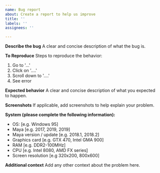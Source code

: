 ```yaml
---
name: Bug report
about: Create a report to help us improve
title: ''
labels: ''
assignees: ''

---
```


**Describe the bug**
A clear and concise description of what the bug is.

**To Reproduce**
Steps to reproduce the behavior:
1. Go to '...'
2. Click on '....'
3. Scroll down to '....'
4. See error

**Expected behavior**
A clear and concise description of what you expected to happen.

**Screenshots**
If applicable, add screenshots to help explain your problem.

**System (please complete the following information):**
 - OS: [e.g. Windows 95]
 - Maya [e.g. 2017, 2019, 2019]
 - Maya version / update [e.g. 2018.1, 2018.2]
 - Graphics card [e.g. GTX 470, Intel GMA 900]
 - RAM [e.g. DDR2-100MHz]
 - CPU [e.g. Intel 8080, AMD FX series]
 - Screen resolution [e.g 320x200, 800x600]

**Additional context**
Add any other context about the problem here.
